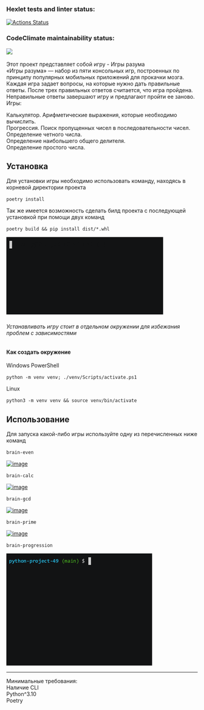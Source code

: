 ### Hexlet tests and linter status:
[![Actions Status](https://github.com/ReYaNOW/python-project-49/workflows/hexlet-check/badge.svg)](https://github.com/ReYaNOW/python-project-49/actions)
### CodeClimate maintainability status:
<a href="https://codeclimate.com/github/ReYaNOW/python-project-49/maintainability"><img src="https://api.codeclimate.com/v1/badges/f09f6f2f890183ba1102/maintainability" /></a>  
  
  
Этот проект представляет собой игру - Игры разума  
«Игры разума» — набор из пяти консольных игр, построенных по принципу популярных мобильных приложений для прокачки мозга. Каждая игра задает вопросы, на которые нужно дать правильные ответы. После трех правильных ответов считается, что игра пройдена. Неправильные ответы завершают игру и предлагают пройти ее заново. Игры:  

Калькулятор. Арифметические выражения, которые необходимо вычислить.  
Прогрессия. Поиск пропущенных чисел в последовательности чисел.  
Определение четного числа.  
Определение наибольшего общего делителя.  
Определение простого числа.  
  
## Установка  

Для установки игры необходимо использовать команду, находясь в корневой директории проекта
```
poetry install
```
  
Так же имеется возможность сделать билд проекта с последующей установкой при помощи двух команд
```
poetry build && pip install dist/*.whl
```
  
![](https://github.com/ReYaNOW/repo_for_gifs/blob/main/install.gif?raw=true)  
  
###### Устанавливать игру стоит в отдельном окружении для избежания проблем с зависимостями  

#### Как создать окружение
Windows  PowerShell
```
python -m venv venv; ./venv/Scripts/activate.ps1
```
  
Linux  
```
python3 -m venv venv && source venv/bin/activate
```
   
  
## Использование  
  
Для запуска какой-либо игры используйте одну из перечисленных ниже команд  
  
```
brain-even
```  
<a href="https://asciinema.org/a/551560?autoplay=1" target="_blank" rel="noreferrer"><img src="https://media.discordapp.net/attachments/324178393161793536/1153163050870906890/image.png" alt="image" /></a>  


```
brain-calc
```
<a href="https://asciinema.org/a/551578?autoplay=1" target="_blank" rel="noreferrer"><img src="https://media.discordapp.net/attachments/324178393161793536/1153161070479933531/image.png" alt="image" /></a> 
  
  
```
brain-gcd
```  
<a href="https://asciinema.org/a/551517?autoplay=1" target="_blank" rel="noreferrer"><img src="https://media.discordapp.net/attachments/324178393161793536/1153394675315638403/image.png" alt="image" /></a> 
  
   
```
brain-prime
```  
<a href="https://asciinema.org/a/551539?autoplay=1" target="_blank" rel="noreferrer"><img src="https://cdn.discordapp.com/attachments/324178393161793536/1153394997568229508/image.png" alt="image" /></a> 
  
  
```
brain-progression
```  
![](https://github.com/ReYaNOW/repo_for_gifs/blob/main/progression.gif?raw=true)   
  
<hr>  

Минимальные требования:  
Наличие CLI  
Python^3.10  
Poetry
